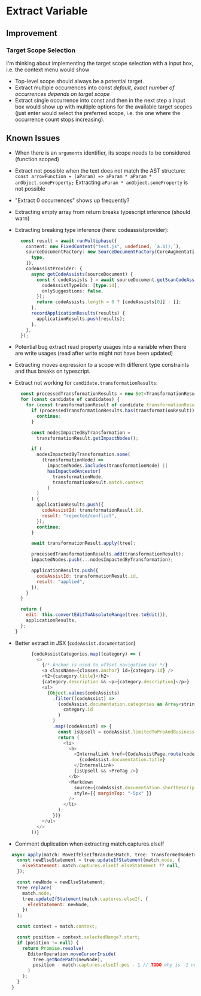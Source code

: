 # Extract Variable

## Improvement

### Target Scope Selection
I'm thinking about implementing the target scope selection with a input box, i.e. the context menu would show
* Top-level scope should always be a potential target.
* Extract multiple occurrences into const *default, exact number of occurrences depends on target scope*
* Extract single occurrence into const
and then in the next step a input box would show up with multiple options for the available target scopes (just enter would select the preferred scope, i.e. the one where the occurrence count stops increasing).

## Known Issues
* When there is an `arguments` identifier, its scope needs to be considered (function scoped)
* Extract not possible when the text does not match the AST structure:
  `const arrowFunction = (aParam) => aParam * aParam * anObject.someProperty;`
  Extracting `aParam * anObject.someProperty` is not possible
* "Extract 0 occurrences" shows up frequently?
* Extracting empty array from return breaks typescript inference (should warn)
* Extracting breaking type inference (here: codeassistprovider):
  ```typescript
    const result = await runMultiphase({
      content: new FixedContent("test.js", undefined, `a.b();`),
      sourceDocumentFactory: new SourceDocumentFactory(CoreAugmentations, [
        type,
      ]),
      codeAssistProvider: {
        async getCodeAssists(sourceDocument) {
          const { codeAssists } = await sourceDocument.getScanCodeAssists({
            codeAssistTypeIds: [type.id],
            onlySuggestions: false,
          });
          return codeAssists.length > 0 ? [codeAssists[0]] : [];
        },
        recordApplicationResults(results) {
          applicationResults.push(results);
        },
      },
    });
    ```
* Potential bug extract read property usages into a variable when there are write usages (read after write might not have been updated) 
* Extracting moves expression to a scope with different type constraints and thus breaks on typescript.
* Extract not working for `candidate.transformationResults`:
  ```javascript
    const processedTransformationResults = new Set<TransformationResult>();
    for (const candidate of candidates) {
      for (const transformationResult of candidate.transformationResults) {
        if (processedTransformationResults.has(transformationResult)) {
          continue;
        }

        const nodesImpactedByTransformation =
          transformationResult.getImpactNodes();

        if (
          nodesImpactedByTransformation.some(
            (transformationNode) =>
              impactedNodes.includes(transformationNode) ||
              hasImpactedAncestor(
                transformationNode,
                transformationResult.match.context
              )
          )
        ) {
          applicationResults.push({
            codeAssistId: transformationResult.id,
            result: "rejected/conflict",
          });
          continue;
        }

        await transformationResult.apply(tree);

        processedTransformationResults.add(transformationResult);
        impactedNodes.push(...nodesImpactedByTransformation);

        applicationResults.push({
          codeAssistId: transformationResult.id,
          result: "applied",
        });
      }
    }

    return {
      edit: this.convertEditToAbsoluteRange(tree.toEdit()),
      applicationResults,
    };
  }
  ```

* Better extract in JSX (`codeAssist.documentation`)
  ```javascript
        {codeAssistCategories.map((category) => (
          <>
            {/* Anchor is used to offset navigation bar */}
            <a className={classes.anchor} id={category.id} />
            <h2>{category.title}</h2>
            {category.description && <p>{category.description}</p>}
            <ul>
              {Object.values(codeAssists)
                .filter((codeAssist) =>
                  (codeAssist.documentation.categories as Array<string>).includes(
                    category.id
                  )
                )
                .map((codeAssist) => {
                  const isUpsell = codeAssist.limitedToProAndBusiness ?? false;
                  return (
                    <li>
                      <b>
                        <InternalLink href={CodeAssistPage.route(codeAssist.id)}>
                          {codeAssist.documentation.title}
                        </InternalLink>
                        {isUpsell && <ProTag />}
                      </b>
                      <Markdown
                        source={codeAssist.documentation.shortDescription ?? ""}
                        style={{ marginTop: "-5px" }}
                      />
                    </li>
                  );
                })}
            </ul>
          </>
        ))}
  ```

* Comment duplication when extracting match.captures.elseIf
```javascript
  async apply(match: MoveIfElseIfBranchesMatch, tree: TransformedNodeTree) {
    const newElseStatement = tree.updateIfStatement(match.node, {
      elseStatement: match.captures.elseIf.elseStatement ?? null,
    });

    const newNode = newElseStatement;
    tree.replace(
      match.node,
      tree.updateIfStatement(match.captures.elseIf, {
        elseStatement: newNode,
      })
    );

    const context = match.context;

    const position = context.selectedRange?.start;
    if (position != null) {
      return Promise.resolve(
        EditorOperation.moveCursorInside(
          tree.getNodePath(newNode),
          position - match.captures.elseIf.pos - 1 // TODO why is -1 needed?
        )
      );
    }
  }
```